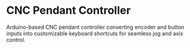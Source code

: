 # CNC Pendant Controller
 Arduino-based CNC pendant controller converting encoder and button inputs into customizable keyboard shortcuts for seamless jog and axis control.
